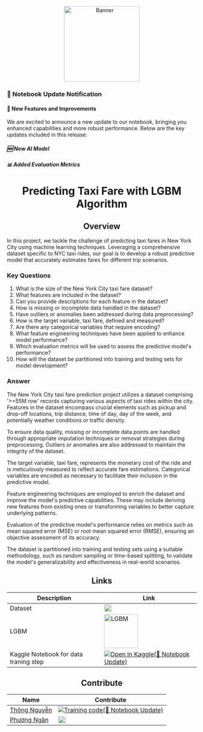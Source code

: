<div align="center">
  <img src="https://github.com/PhuongNgan2304/Project_MachineLearning/assets/68158536/aa93f935-1d88-4f98-a076-1573fd75aa7d" alt="Banner"  height="200px" >
</div>

### 📢 Notebook Update Notification

#### 🚀 New Features and Improvements

We are excited to announce a new update to our notebook, bringing you enhanced capabilities and more robust performance. Below are the key updates included in this release:

##### 🆕 New AI Model
##### 📊 Added Evaluation Metrics

<h1 align="center">Predicting Taxi Fare with LGBM Algorithm</h1>

<h2 align="center">Overview</h2>

In this project, we tackle the challenge of predicting taxi fares in New York City using machine learning techniques. Leveraging a comprehensive dataset specific to NYC taxi rides, our goal is to develop a robust predictive model that accurately estimates fares for different trip scenarios.

### Key Questions
1. What is the size of the New York City taxi fare dataset?
2. What features are included in the dataset?
3. Can you provide descriptions for each feature in the dataset?
4. How is missing or incomplete data handled in the dataset?
5. Have outliers or anomalies been addressed during data preprocessing?
6. How is the target variable, taxi fare, defined and measured?
7. Are there any categorical variables that require encoding?
8. What feature engineering techniques have been applied to enhance model performance?
9. Which evaluation metrics will be used to assess the predictive model's performance?
10. How will the dataset be partitioned into training and testing sets for model development?

### Answer
The New York City taxi fare prediction project utilizes a dataset comprising '>=55M row' records capturing various aspects of taxi rides within the city. Features in the dataset encompass crucial elements such as pickup and drop-off locations, trip distance, time of day, day of the week, and potentially weather conditions or traffic density.

To ensure data quality, missing or incomplete data points are handled through appropriate imputation techniques or removal strategies during preprocessing. Outliers or anomalies are also addressed to maintain the integrity of the dataset.

The target variable, taxi fare, represents the monetary cost of the ride and is meticulously measured to reflect accurate fare estimations. Categorical variables are encoded as necessary to facilitate their inclusion in the predictive model.

Feature engineering techniques are employed to enrich the dataset and improve the model's predictive capabilities. These may include deriving new features from existing ones or transforming variables to better capture underlying patterns.

Evaluation of the predictive model's performance relies on metrics such as mean squared error (MSE) or root mean squared error (RMSE), ensuring an objective assessment of its accuracy.

The dataset is partitioned into training and testing sets using a suitable methodology, such as random sampling or time-based splitting, to validate the model's generalizability and effectiveness in real-world scenarios.
<h2 align="center">Links</h2>

| Description           | Link                                                                                   |
|-----------------------|----------------------------------------------------------------------------------------|
| Dataset               | <a href="https://www.kaggle.com/competitions/new-york-city-taxi-fare-prediction"><img src="https://github.com/PhuongNgan2304/Project_MachineLearning/assets/68158536/491c146b-bb2e-42ba-a3da-feedae7c1c51" width="20px" alt="dataset"></a> |
| LGBM                  |   <img src="https://github.com/PhuongNgan2304/Project_MachineLearning/assets/68158536/d39e1be9-8df2-4937-af67-c3d4ce7d826b" alt="LGBM" width="90px"> |
| Kaggle Notebook for data traning step | <a href="https://www.kaggle.com/code/tinthng/lgbm-learning"><img src="https://kaggle.com/static/images/open-in-kaggle.svg" alt="Open In Kaggle">(📢 Notebook Update)</a> |
## <div align="center">Contribute</div>
| Name     | Contribute                                                                                   |
|-----------------------|----------------------------------------------------------------------------------------|
| [Thông Nguyễn](https://github.com/ThongNguyenDT) | <a href="https://www.kaggle.com/code/tinthng/lgbm-learning"><img src="https://kaggle.com/static/images/open-in-kaggle.svg" alt="Training code">(📢 Notebook Update)</a> |
| [Phương Ngân](https://github.com/PhuongNgan2304) | <a href="https://github.com/PhuongNgan2304/Project_MachineLearning"><img src="https://github.githubassets.com/assets/GitHub-Mark-ea2971cee799.png" alt="Data Analysis" width="20px"></a> |
